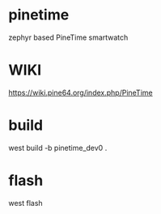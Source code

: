 # pinetime
zephyr based PineTime smartwatch

# WIKI
https://wiki.pine64.org/index.php/PineTime

# build
west build -b pinetime_dev0 .

# flash
west flash

